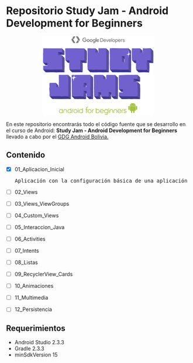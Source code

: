 # Repositorio Study Jam - Android Development for Beginners

<div align="center">
    <center>
        <img src="img/studyjam.png" width="60%">
    </center>
</div>

En este repositorio encontrarás todo el código fuente que se desarrollo en el curso de Android: **Study Jam - Android Development for Beginners** llevado a cabo por el [GDG Android Bolivia.](http://www.gdg.androidbolivia.com/)


## Contenido

* [x] 01_Aplicacion_Inicial
	<pre>Aplicación con la configuración básica de una aplicación móvil Android y el clásico 'Hola mundo'.</pre>
* [ ] 02_Views
* [ ] 03_Views_ViewGroups
* [ ] 04_Custom_Views
* [ ] 05_Interaccion_Java
* [ ] 06_Activities
* [ ] 07_Intents
* [ ] 08_Listas
* [ ] 09_RecyclerView_Cards
* [ ] 10_Animaciones
* [ ] 11_Multimedia
* [ ] 12_Persistencia


## Requerimientos

  * Android Studio 2.3.3
  * Gradle 2.3.3
  * minSdkVersion 15
